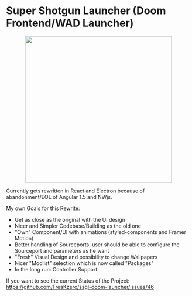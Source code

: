 # Super Shotgun Launcher (Doom Frontend/WAD Launcher)
<p align="center"><a href="https://laravel.com" target="_blank"><img src="https://github.com/FreaKzero/ssgl-doom-launcher/blob/setup-v2/SOON.png" width="400"></a></p>

Currently gets rewritten in React and Electron because of abandonment/EOL of Angular 1.5 and NWjs.

My own Goals for this Rewrite: 
- Get as close as the original with the UI design
- Nicer and Simpler Codebase/Building as the old one
- "Own" Component/UI with animations (styled-components and Framer Motion)
- Better handling of Sourceports, user should be able to configure the Sourceport and parameters as he want
- "Fresh" Visual Design and possibility to change Wallpapers
- Nicer "Modlist" selection which is now called "Packages"
- In the long run: Controller Support

If you want to see the current Status of the Project: https://github.com/FreaKzero/ssgl-doom-launcher/issues/46
